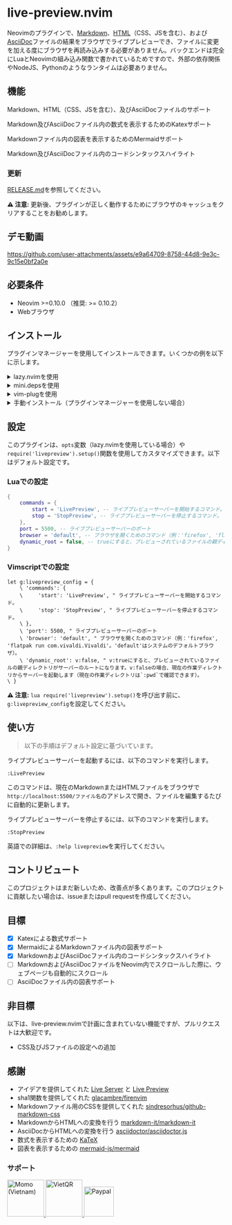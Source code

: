 # live-preview.nvim

Neovimのプラグインで、[Markdown](https://ja.wikipedia.org/wiki/Markdown)、[HTML](https://ja.wikipedia.org/wiki/HTML)（CSS、JSを含む）、および[AsciiDoc](https://asciidoc.org/)ファイルの結果をブラウザでライブプレビューでき、ファイルに変更を加える度にブラウザを再読み込みする必要がありません。バックエンドは完全にLuaとNeovimの組み込み関数で書かれているためですので、外部の依存関係やNodeJS、Pythonのようなランタイムは必要ありません。

## 機能
Markdown、HTML（CSS、JSを含む）、及びAsciiDocファイルのサポート

Markdown及びAsciiDocファイル内の数式を表示するためのKatexサポート

Markdownファイル内の図表を表示するためのMermaidサポート

Markdown及びAsciiDocファイル内のコードシンタックスハイライト

### 更新

[RELEASE.md](RELEASE.md)を参照してください。

**⚠️ 注意:** 更新後、プラグインが正しく動作するためにブラウザのキャッシュをクリアすることをお勧めします。

## デモ動画

https://github.com/user-attachments/assets/e9a64709-8758-44d8-9e3c-9c15e0bf2a0e

## 必要条件

- Neovim >=0.10.0
  （推奨: >= 0.10.2）
- Webブラウザ

## インストール

プラグインマネージャーを使用してインストールできます。いくつかの例を以下に示します。

<details>
<summary>lazy.nvimを使用</summary>

```lua
require("lazy").setup({
    {
        'brianhuster/live-preview.nvim',
        dependencies = {'brianhuster/autosave.nvim'}, -- 任意ですが、ファイルを自動保存するために推奨
        opts = {},
    }
})
```

</details>

<details>
<summary>mini.depsを使用</summary>

```lua
MiniDeps.add({
    source = 'brianhuster/live-preview.nvim',
    depends = { 'brianhuster/autosave.nvim' }, -- 任意ですが、自動保存を推奨
})
require('livepreview').setup()
```

</details>

<details>
<summary>vim-plugを使用</summary>

```vim
Plug 'brianhuster/live-preview.nvim'
Plug 'brianhuster/autosave.nvim' " 任意ですが、自動保存を推奨

let g:livepreview_config = {} " オプション設定
lua require('livepreview').setup(vim.g.livepreview_config) " プラグインを有効にするために必要
```

</details>

<details>
<summary>手動インストール（プラグインマネージャーを使用しない場合）</summary>

- **Linux、MacOS、Unix系**

```sh
git clone --depth 1 https://github.com/brianhuster/live-preview.nvim ~/.config/nvim/pack/brianhuster/start/live-preview.nvim
```

- **Windows (Powershell)**

```powershell
git clone --depth 1 https://github.com/brianhuster/live-preview.nvim "$HOME/AppData/Local/nvim/pack/brianhuster/start/live-preview.nvim"
```

Neovimの設定ファイルに`require('livepreview').setup()`（Lua）または`lua require('livepreview').setup()`（Vimscript）を追加して、プラグインを有効にする必要があります。
</details>

## 設定

このプラグインは、`opts`変数（lazy.nvimを使用している場合）や`require('livepreview').setup()`関数を使用してカスタマイズできます。以下はデフォルト設定です。

### Luaでの設定

```lua
{
    commands = {
        start = 'LivePreview', -- ライブプレビューサーバーを開始するコマンド。
        stop = 'StopPreview', -- ライブプレビューサーバーを停止するコマンド。
    },
    port = 5500, -- ライブプレビューサーバーのポート
    browser = 'default', -- ブラウザを開くためのコマンド（例：'firefox', 'flatpak run com.vivaldi.Vivaldi'。'default'はシステムのデフォルトブラウザ）。
    dynamic_root = false, -- trueにすると、プレビューされているファイルの親ディレクトリがサーバーのルートになります。falseの場合、現在の作業ディレクトリからサーバーを起動します（現在の作業ディレクトリは`:pwd`で確認できます）。
}
```

### Vimscriptでの設定

```vim
let g:livepreview_config = {
    \ 'commands': {
    \     'start': 'LivePreview', " ライブプレビューサーバーを開始するコマンド。
    \     'stop': 'StopPreview', " ライブプレビューサーバーを停止するコマンド。
    \ },
    \ 'port': 5500, " ライブプレビューサーバーのポート
    \ 'browser': 'default', " ブラウザを開くためのコマンド（例：'firefox', 'flatpak run com.vivaldi.Vivaldi'。'default'はシステムのデフォルトブラウザ）。
    \ 'dynamic_root': v:false, " v:trueにすると、プレビューされているファイルの親ディレクトリがサーバーのルートになります。v:falseの場合、現在の作業ディレクトリからサーバーを起動します（現在の作業ディレクトリは`:pwd`で確認できます）。
\ }
```

**⚠️ 注意:** `lua require('livepreview').setup()`を呼び出す前に、`g:livepreview_config`を設定してください。

## 使い方

> 以下の手順はデフォルト設定に基づいています。

ライブプレビューサーバーを起動するには、以下のコマンドを実行します。

`:LivePreview`

このコマンドは、現在のMarkdownまたはHTMLファイルをブラウザで`http://localhost:5500/ファイル名`のアドレスで開き、ファイルを編集するたびに自動的に更新します。

ライブプレビューサーバーを停止するには、以下のコマンドを実行します。

`:StopPreview`

英語での詳細は、`:help livepreview`を実行してください。

## コントリビュート

このプロジェクトはまだ新しいため、改善点が多くあります。このプロジェクトに貢献したい場合は、issueまたはpull requestを作成してください。

## 目標

- [x] Katexによる数式サポート
- [x] MermaidによるMarkdownファイル内の図表サポート
- [x] MarkdownおよびAsciiDocファイル内のコードシンタックスハイライト
- [ ] MarkdownおよびAsciiDocファイルをNeovim内でスクロールした際に、ウェブページも自動的にスクロール
- [ ] AsciiDocファイル内の図表サポート

## 非目標

以下は、live-preview.nvimで計画に含まれていない機能ですが、プルリクエストは大歓迎です。

- CSS及びJSファイルの設定への追加

## 感謝

* アイデアを提供してくれた [Live Server](https://marketplace.visualstudio.com/items?itemName=ritwickdey.LiveServer) と [Live Preview](https://marketplace.visualstudio.com/items?itemName=ms-vscode.live-server)
* sha1関数を提供してくれた [glacambre/firenvim](https://github.com/glacambre/firenvim)
* Markdownファイル用のCSSを提供してくれた [sindresorhus/github-markdown-css](https://github.com/sindresorhus/github-markdown-css)
* MarkdownからHTMLへの変換を行う [markdown-it/markdown-it](https://github.com/markdown-it/markdown-it)
* AsciiDocからHTMLへの変換を行う [asciidoctor/asciidoctor.js](https://github.com/asciidoctor/asciidoctor.js)
* 数式を表示するための [KaTeX](https://github.com/KaTeX/KaTeX)
* 図表を表示するための [mermaid-js/mermaid](https://github.com/mermaid-js/mermaid)

### サポート

<a href="https://me.momo.vn/brianphambinhan">
    <img src="https://github.com/user-attachments/assets/3907d317-b62f-43f5-a231-3ec7eb4eaa1b" alt="Momo (Vietnam)" style="height: 85px;">
</a>
<a href="https://img.vietqr.io/image/mb-9704229209586831984-print.png?addInfo=Donate%20for%20livepreview%20plugin%20nvim&accountName=PHAM%20BINH%20AN">
    <img src="https://github.com/user-attachments/assets/f28049dc-ce7c-4975-a85e-be36612fd061" alt="VietQR" style="height: 85px;">
</a>
<a href="https://paypal.me/brianphambinhan">
    <img src="https://www.paypalobjects.com/webstatic/mktg/logo/pp_cc_mark_111x69.jpg" alt="Paypal" style="height: 69px;">
</a>
